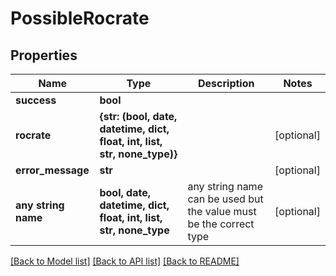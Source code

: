 # PossibleRocrate


## Properties
Name | Type | Description | Notes
------------ | ------------- | ------------- | -------------
**success** | **bool** |  | 
**rocrate** | **{str: (bool, date, datetime, dict, float, int, list, str, none_type)}** |  | [optional] 
**error_message** | **str** |  | [optional] 
**any string name** | **bool, date, datetime, dict, float, int, list, str, none_type** | any string name can be used but the value must be the correct type | [optional]

[[Back to Model list]](../README.md#documentation-for-models) [[Back to API list]](../README.md#documentation-for-api-endpoints) [[Back to README]](../README.md)


